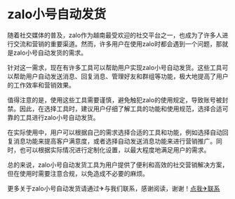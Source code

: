 # zalo小号自动发货

随着社交媒体的普及，zalo作为越南最受欢迎的社交平台之一，也成为了许多人进行交流和营销的重要渠道。然而，许多用户在使用zalo时都会遇到一个问题，那就是zalo小号自动发货的需求。 

针对这一需求，现在有许多工具可以帮助用户实现zalo小号自动发货。这些工具可以帮助用户自动发送消息、回复消息、管理好友和群组等功能，极大地提高了用户的工作效率和营销效果。

值得注意的是，使用这些工具需要谨慎，避免触犯zalo的使用规定，导致账号被封禁。因此，在选择工具时，建议用户仔细了解工具的功能和使用规范，选择合适可靠的工具进行zalo小号自动发货。

在实际使用中，用户可以根据自己的需求选择合适的工具和功能，例如选择自动回复消息功能来提高客户满意度，或者选择自动发送消息功能来进行营销推广。同时，也可以根据实际情况进行定制化设置，以最大程度地满足用户的需求。

总的来说，zalo小号自动发货工具为用户提供了便利和高效的社交营销解决方案，但在使用时需要注意合规，以免造成不必要的麻烦。

更多关于zalo小号自动发货请通过✈与我们联系，感谢阅读，谢谢！[点我✈联系](https://add.k02.cc)
